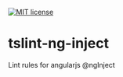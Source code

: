 [![MIT license](http://img.shields.io/badge/license-MIT-brightgreen.svg)](http://opensource.org/licenses/MIT)

# tslint-ng-inject
Lint rules for angularjs @ngInject
